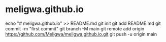 # meligwa.github.io

echo "# meligwa.github.io" >> README.md
git init
git add README.md
git commit -m "first commit"
git branch -M main
git remote add origin https://github.com/Meligwa/meligwa.github.io.git
git push -u origin main
